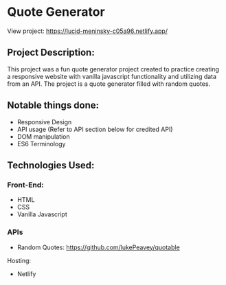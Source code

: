 # Quote Generator

View project: https://lucid-meninsky-c05a96.netlify.app/

## Project Description:

This project was a fun quote generator project created to practice creating a responsive website with vanilla javascript functionality and utilizing data from an API. The project is a quote generator filled with random quotes.

## Notable things done:

- Responsive Design
- API usage (Refer to API section below for credited API)
- DOM manipulation
- ES6 Terminology

## Technologies Used:

### Front-End:

- HTML
- CSS
- Vanilla Javascript

### APIs

- Random Quotes: https://github.com/lukePeavey/quotable

Hosting:

- Netlify
